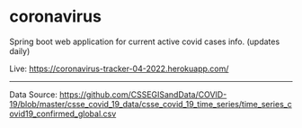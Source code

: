 # coronavirus
Spring boot web application for current active covid cases info. (updates daily)

Live: https://coronavirus-tracker-04-2022.herokuapp.com/ <hr>
Data Source: https://github.com/CSSEGISandData/COVID-19/blob/master/csse_covid_19_data/csse_covid_19_time_series/time_series_covid19_confirmed_global.csv
